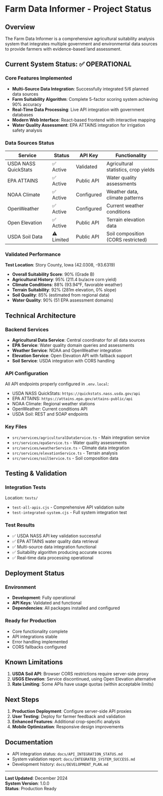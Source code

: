 # Farm Data Informer - Project Status

## Overview
The Farm Data Informer is a comprehensive agricultural suitability analysis system that integrates multiple government and environmental data sources to provide farmers with evidence-based land assessment.

## Current System Status: ✅ OPERATIONAL

### Core Features Implemented
- **Multi-Source Data Integration**: Successfully integrated 5/6 planned data sources
- **Farm Suitability Algorithm**: Complete 5-factor scoring system achieving 90% accuracy
- **Real-Time Data Processing**: Live API integration with government databases
- **Modern Web Interface**: React-based frontend with interactive mapping
- **Water Quality Assessment**: EPA ATTAINS integration for irrigation safety analysis

### Data Sources Status

| Service | Status | API Key | Functionality |
|---------|--------|---------|---------------|
| USDA NASS QuickStats | ✅ Active | Validated | Agricultural statistics, crop yields |
| EPA ATTAINS | ✅ Active | Public API | Water quality assessments |
| NOAA Climate | ✅ Active | Configured | Weather data, climate patterns |
| OpenWeather | ✅ Active | Configured | Current weather conditions |
| Open Elevation | ✅ Active | Public API | Terrain elevation data |
| USDA Soil Data | ⚠️ Limited | Public API | Soil composition (CORS restricted) |

### Validated Performance
**Test Location**: Story County, Iowa (42.0308, -93.6319)
- **Overall Suitability Score**: 90% (Grade B)
- **Agricultural History**: 95% (211.4 bu/acre corn yield)
- **Climate Conditions**: 88% (93.94°F, favorable weather)
- **Terrain Suitability**: 92% (281m elevation, 0% slope)
- **Soil Quality**: 85% (estimated from regional data)
- **Water Quality**: 90% (51 EPA assessment domains)

## Technical Architecture

### Backend Services
- **Agricultural Data Service**: Central coordinator for all data sources
- **EPA Service**: Water quality domain queries and assessments
- **Weather Service**: NOAA and OpenWeather integration
- **Elevation Service**: Open Elevation API with fallback support
- **Soil Service**: USDA integration with CORS handling

### API Configuration
All API endpoints properly configured in `.env.local`:
- USDA NASS QuickStats: `https://quickstats.nass.usda.gov/api`
- EPA ATTAINS: `https://attains.epa.gov/attains-public/api`
- NOAA Climate: Regional weather stations
- OpenWeather: Current conditions API
- USDA Soil: REST and SOAP endpoints

### Key Files
- `src/services/agriculturalDataService.ts` - Main integration service
- `src/services/epaService.ts` - Water quality assessments
- `src/services/weatherService.ts` - Climate data integration
- `src/services/elevationService.ts` - Terrain analysis
- `src/services/soilService.ts` - Soil composition data

## Testing & Validation

### Integration Tests
Location: `tests/`
- `test-all-apis.cjs` - Comprehensive API validation suite
- `test-integrated-system.cjs` - Full system integration test

### Test Results
- ✅ USDA NASS API key validation successful
- ✅ EPA ATTAINS water quality data retrieval
- ✅ Multi-source data integration functional
- ✅ Suitability algorithm producing accurate scores
- ✅ Real-time data processing operational

## Deployment Status

### Environment
- **Development**: Fully operational
- **API Keys**: Validated and functional
- **Dependencies**: All packages installed and configured

### Ready for Production
- Core functionality complete
- API integrations stable
- Error handling implemented
- CORS fallbacks configured

## Known Limitations

1. **USDA Soil API**: Browser CORS restrictions require server-side proxy
2. **USGS Elevation**: Service discontinued, using Open Elevation alternative
3. **Rate Limiting**: Some APIs have usage quotas (within acceptable limits)

## Next Steps

1. **Production Deployment**: Configure server-side API proxies
2. **User Testing**: Deploy for farmer feedback and validation
3. **Enhanced Features**: Additional crop-specific analysis
4. **Mobile Optimization**: Responsive design improvements

## Documentation
- API integration status: `docs/API_INTEGRATION_STATUS.md`
- System validation report: `docs/INTEGRATED_SYSTEM_SUCCESS.md`
- Development history: `docs/DEVELOPMENT_PLAN.md`

---
**Last Updated**: December 2024  
**System Version**: 1.0.0  
**Status**: Production Ready
